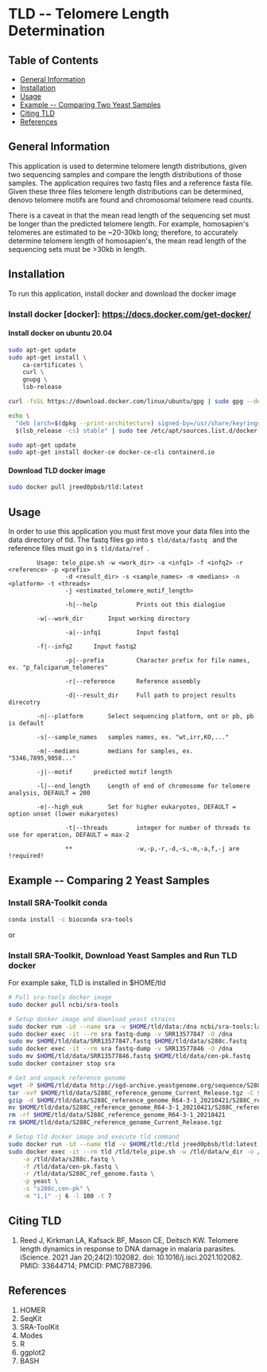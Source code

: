# TLD -- Telomere Length Determination

## Table of Contents
* [General Information](#info)
* [Installation](#install)
* [Usage](#usage)
* [Example -- Comparing Two Yeast Samples](#example)
* [Citing TLD](#cite)
* [References](#ref)

## <a name="info"></a>General Information
This application is used to determine telomere length distributions, given two sequencing samples and compare the length distributions of those samples. The application requires two fastq files and a reference fasta file. Given these three files telomere length distributions can be determined, denovo telomere motifs are found and chromosomal telomere read counts. 

There is a caveat in that the mean read length of the sequencing set must be longer than the predicted telomere length. For example, homosapien's telomeres are estimated to be ~20-30kb long; therefore, to accurately determine telomere length of homosapien's, the mean read length of the sequencing sets must be >30kb in length.

## <a name="install"></a>Installation
To run this application, install docker and download the docker image

### Install docker [docker]: https://docs.docker.com/get-docker/

#### Install docker on ubuntu 20.04
```sh
sudo apt-get update
sudo apt-get install \
    ca-certificates \
    curl \
    gnupg \
    lsb-release

curl -fsSL https://download.docker.com/linux/ubuntu/gpg | sudo gpg --dearmor -o /usr/share/keyrings/docker-archive-keyring.gpg

echo \
  "deb [arch=$(dpkg --print-architecture) signed-by=/usr/share/keyrings/docker-archive-keyring.gpg] https://download.docker.com/linux/ubuntu \
  $(lsb_release -cs) stable" | sudo tee /etc/apt/sources.list.d/docker.list > /dev/null

sudo apt-get update
sudo apt-get install docker-ce docker-ce-cli containerd.io

```

#### Download TLD docker image
```sh
sudo docker pull jreed0pbsb/tld:latest
```

## <a name="usage"></a>Usage
In order to use this application you must first move your data files into the data directory of tld. The fastq files go into ```$ tld/data/fastq ``` and the reference files must go in ```$ tld/data/ref ```. 

```
        Usage: telo_pipe.sh -w <work_dir> -a <infq1> -f <infq2> -r <reference> -p <prefix> 
			    -d <result_dir> -s <sample_names> -m <medians> -n <platform> -t <threads>
			    -j <estimated_telomere_motif_length>

                -h|--help       	Prints out this dialogiue
		
		-w|--work_dir		Input working directory

                -a|--infq1      	Input fastq1 
		
		-f|--infq2		Input fastq2

                -p|--prefix     	Character prefix for file names, ex. "p_falciparum_telomeres"

                -r|--reference  	Reference assembly

                -d|--result_dir 	Full path to project results direcotry

		-n|--platform		Select sequencing platform, ont or pb, pb is default

		-s|--sample_names	samples names, ex. "wt,irr,KO,..."

		-m|--medians		medians for samples, ex. "5346,7895,9058..."

		-j|--motif		predicted motif length

		-l|--end_length		Length of end of chromosome for telomere analysis, DEFAULT = 200

		-e|--high_euk		Set for higher eukaryotes, DEFAULT = option unset (lower eukaryotes)

                -t|--threads    	integer for number of threads to use for operation, DEFAULT = max-2

                **              	-w,-p,-r,-d,-s,-m,-a,f,-j are !required!

```

## <a name="example"></a>Example -- Comparing 2 Yeast Samples

### Install SRA-Toolkit conda

```sh
conda install -c bioconda sra-tools
```

or

### Install SRA-Toolkit, Download Yeast Samples and Run TLD docker
For example sake, TLD is installed in $HOME/tld

```sh
# Pull sra-tools docker image
sudo docker pull ncbi/sra-tools

# Setup docker image and download yeast strains
sudo docker run -id --name sra -v $HOME/tld/data:/dna ncbi/sra-tools:latest
sudo docker exec -it --rm sra fastq-dump -v SRR13577847 -O /dna
sudo mv $HOME/tld/data/SRR13577847.fastq $HOME/tld/data/s288c.fastq
sudo docker exec -it --rm sra fastq-dump -v SRR13577846 -O /dna
sudo mv $HOME/tld/data/SRR13577846.fastq $HOME/tld/data/cen-pk.fastq
sudo docker container stop sra

# Get and unpack reference genome
wget -P $HOME/tld/data http://sgd-archive.yeastgenome.org/sequence/S288C_reference/genome_releases/S288C_reference_genome_Current_Release.tgz
tar -xvf $HOME/tld/data/S288C_reference_genome_Current_Release.tgz -C $HOME/tld/data
gzip -d $HOME/tld/data/S288C_reference_genome_R64-3-1_20210421/S288C_reference_sequence_R64-3-1_20210421.fsa.gz
mv $HOME/tld/data/S288C_reference_genome_R64-3-1_20210421/S288C_reference_sequence_R64-3-1_20210421.fsa $HOME/tld/data/S288C_ref_genome.fasta
rm -rf $HOME/tld/data/S288C_reference_genome_R64-3-1_20210421
rm $HOME/tld/data/S288C_reference_genome_Current_Release.tgz

# Setup tld docker image and execute tld command
sudo docker run -id --name tld -v $HOME/tld:/tld jreed0pbsb/tld:latest
sudo docker exec -it --rm tld /tld/telo_pipe.sh -w /tld/data/w_dir -o /tld/data/o_dir \
	-a /tld/data/s288c.fastq \
	-f /tld/data/cen-pk.fastq \
	-r /tld/data/S288C_ref_genome.fasta \
	-p yeast \
	-s "s288c,cen-pk" \
	-m "1,1" -j 6 -l 100 -t 7

```

## <a name="cite"></a>Citing TLD
1. Reed J, Kirkman LA, Kafsack BF, Mason CE, Deitsch KW. Telomere length dynamics in response to DNA damage in malaria parasites. iScience. 2021 Jan 20;24(2):102082. doi: 10.1016/j.isci.2021.102082. PMID: 33644714; PMCID: PMC7887396.

## <a name="ref"></a>References
1. HOMER
2. SeqKit
3. SRA-ToolKit
4. Modes
5. R
6. ggplot2
7. BASH


